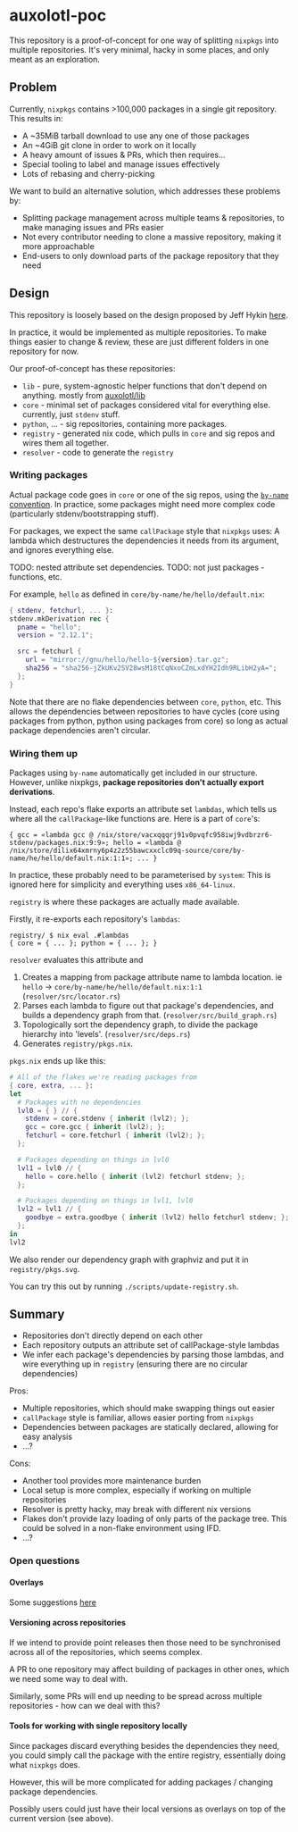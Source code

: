 # auxolotl-poc

This repository is a proof-of-concept for one way of splitting `nixpkgs` into multiple repositories.
It's very minimal, hacky in some places, and only meant as an exploration.

## Problem

Currently, `nixpkgs` contains >100,000 packages in a single git repository. This results in:

  - A ~35MiB tarball download to use any one of those packages
  - An ~4GiB git clone in order to work on it locally
  - A heavy amount of issues & PRs, which then requires...
  - Special tooling to label and manage issues effectively
  - Lots of rebasing and cherry-picking

We want to build an alternative solution, which addresses these problems by:

  - Splitting package management across multiple teams & repositories, to make managing issues and PRs easier
  - Not every contributor needing to clone a massive repository, making it more approachable
  - End-users to only download parts of the package repository that they need

## Design

This repository is loosely based on the design proposed by Jeff Hykin [here](https://forum.aux.computer/t/sig-repos-how-should-they-work/416/34).

In practice, it would be implemented as multiple repositories. To make things easier to change & review, these are just different folders in one repository for now.

Our proof-of-concept has these repositories:

  - `lib` - pure, system-agnostic helper functions that don't depend on anything. mostly from [auxolotl/lib](https://github.com/auxolotl/lib)
  - `core` - minimal set of packages considered vital for everything else. currently, just `stdenv` stuff.
  - `python`, ... - sig repositories, containing more packages.
  - `registry` - generated nix code, which pulls in `core` and sig repos and wires them all together.
  - `resolver` - code to generate the `registry`

### Writing packages

Actual package code goes in `core` or one of the sig repos, using the [`by-name` convention](https://github.com/NixOS/nixpkgs/blob/master/pkgs/by-name/README.md). In practice, some packages might need more complex code (particularly stdenv/bootstrapping stuff).

For packages, we expect the same `callPackage` style that `nixpkgs` uses: A lambda which destructures the dependencies it needs from its argument, and ignores everything else.

TODO: nested attribute set dependencies.
TODO: not just packages - functions, etc.

For example, `hello` as defined in `core/by-name/he/hello/default.nix`:

```nix
{ stdenv, fetchurl, ... }:
stdenv.mkDerivation rec {
  pname = "hello";
  version = "2.12.1";

  src = fetchurl {
    url = "mirror://gnu/hello/hello-${version}.tar.gz";
    sha256 = "sha256-jZkUKv2SV28wsM18tCqNxoCZmLxdYH2Idh9RLibH2yA=";
  };
}
```

Note that there are no flake dependencies between `core`, `python`, etc.
This allows the dependencies between repositories to have cycles (core using packages from python, python using packages from core) so long as actual package dependencies aren't circular.

### Wiring them up

Packages using `by-name` automatically get included in our structure. However, unlike nixpkgs, **package repositories don't actually export derivations**.

Instead, each repo's flake exports an attribute set `lambdas`, which tells us where all the `callPackage`-like functions are. Here is a part of `core`'s:

```
{ gcc = «lambda gcc @ /nix/store/vacxqqqrj91v0pvqfc958iwj9vdbrzr6-stdenv/packages.nix:9:9»; hello = «lambda @ /nix/store/dilix64xmrny6p4z2z55bawcxxclc09q-source/core/by-name/he/hello/default.nix:1:1»; ... }
```

In practice, these probably need to be parameterised by `system`: This is ignored here for simplicity and everything uses `x86_64-linux`.

`registry` is where these packages are actually made available.

Firstly, it re-exports each repository's `lambdas`:

```
registry/ $ nix eval .#lambdas
{ core = { ... }; python = { ... }; }
```

`resolver` evaluates this attribute and

  1. Creates a mapping from package attribute name to lambda location. ie `hello` -> `core/by-name/he/hello/default.nix:1:1` (`resolver/src/locator.rs`)
  2. Parses each lambda to figure out that package's dependencies, and builds a dependency graph from that. (`resolver/src/build_graph.rs`)
  3. Topologically sort the dependency graph, to divide the package hierarchy into 'levels'. (`resolver/src/deps.rs`)
  4. Generates `registry/pkgs.nix`.

`pkgs.nix` ends up like this:

```nix
# All of the flakes we're reading packages from
{ core, extra, ... }:
let
  # Packages with no dependencies
  lvl0 = { } // {
    stdenv = core.stdenv { inherit (lvl2); };
    gcc = core.gcc { inherit (lvl2); };
    fetchurl = core.fetchurl { inherit (lvl2); };
  };

  # Packages depending on things in lvl0
  lvl1 = lvl0 // {
    hello = core.hello { inherit (lvl2) fetchurl stdenv; };
  };

  # Packages depending on things in lvl1, lvl0
  lvl2 = lvl1 // {
    goodbye = extra.goodbye { inherit (lvl2) hello fetchurl stdenv; };
  };
in
lvl2
```

We also render our dependency graph with graphviz and put it in `registry/pkgs.svg`.

You can try this out by running `./scripts/update-registry.sh`.

## Summary

  - Repositories don't directly depend on each other
  - Each repository outputs an attribute set of callPackage-style lambdas
  - We infer each package's dependencies by parsing those lambdas, and wire everything up in `registry` (ensuring there are no circular dependencies)

Pros:

  - Multiple repositories, which should make swapping things out easier
  - `callPackage` style is familiar, allows easier porting from `nixpkgs`
  - Dependencies between packages are statically declared, allowing for easy analysis
  - ...?

Cons:

  - Another tool provides more maintenance burden
  - Local setup is more complex, especially if working on multiple repositories
  - Resolver is pretty hacky, may break with different nix versions
  - Flakes don't provide lazy loading of only parts of the package tree. This could be solved in a non-flake environment using IFD.
  - ...?

### Open questions

#### Overlays

Some suggestions [here](https://forum.aux.computer/t/sig-repos-how-should-they-work/416/58)

#### Versioning across repositories

If we intend to provide point releases then those need to be synchronised across all of the repositories, which seems complex.

A PR to one repository may affect building of packages in other ones, which we need some way to deal with.

Similarly, some PRs will end up needing to be spread across multiple repositories - how can we deal with this?

#### Tools for working with single repository locally

Since packages discard everything besides the dependencies they need, you could simply call the package with the entire registry, essentially doing what `nixpkgs` does.

However, this will be more complicated for adding packages / changing package dependencies.

Possibly users could just have their local versions as overlays on top of the current version (see above).
